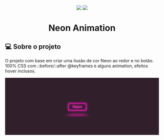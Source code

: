 # 
<p align="center">
<img src="https://img.shields.io/badge/HTML5-E34F26?style=for-the-badge&logo=html5&logoColor=white">
<img src="https://img.shields.io/badge/CSS3-1572B6?style=for-the-badge&logo=css3&logoColor=white">
</p>

<h1 align="center">Neon Animation</h1>

## 💻 Sobre o projeto <a name = "-sobre"></a>

O projeto com base em criar uma ilusão de cor Neon ao redor e no botão. 100% CSS com ::before/::after @keyframes e alguns animation, efeitos hover inclusos. 

<p align="center">
  <img src="img/Neon_Button.png" width="1430" title="Neon image, not a gif ">
</p>
